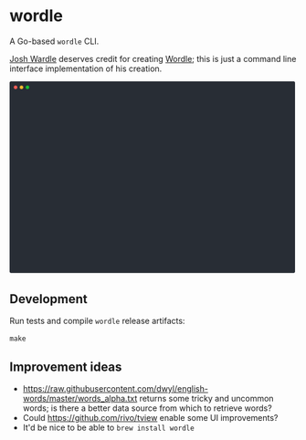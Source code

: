 # wordle

A Go-based `wordle` CLI.

[Josh Wardle](https://github.com/powerlanguage) deserves credit for creating [Wordle](https://www.powerlanguage.co.uk/wordle/); this is just a command line interface implementation of his creation.

<img style="width: 500px;" src="demo.svg" />

## Development

Run tests and compile `wordle` release artifacts:

```
make
```

## Improvement ideas

* https://raw.githubusercontent.com/dwyl/english-words/master/words_alpha.txt returns some tricky and uncommon words; is there a better data source from which to retrieve words?
* Could https://github.com/rivo/tview enable some UI improvements?
* It'd be nice to be able to `brew install wordle`
